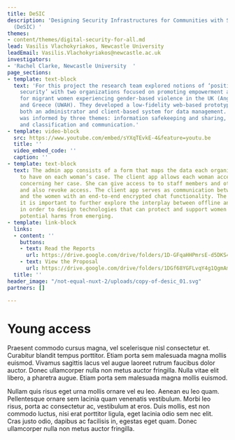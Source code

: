 ```yaml
---
title: DeSIC
description: 'Designing Security Infrastructures for Communities with Sensitive Data
  (DeSIC) '
themes:
- content/themes/digital-security-for-all.md
lead: Vasilis Vlachokyriakos, Newcastle University
leadEmail: Vasilis.Vlachokyriakos@newcastle.ac.uk
investigators:
- 'Rachel Clarke, Newcastle University  '
page_sections:
- template: text-block
  text: 'For this project the research team explored notions of ‘positive digital
    security’ with two organizations focused on promoting empowerment and active citizenship
    for migrant women experiencing gender-based violence in the UK (Angelou Centre)
    and Greece (UWAH). They developed a low-fidelity web-based prototype to include
    both an administrator and client-based system for data management. The design
    was informed by three themes: information safekeeping and sharing, access to data
    and classification and communication.'
- template: video-block
  src: https://www.youtube.com/embed/sYXqTEvkE-4&feature=youtu.be
  title: ''
  video_embed_code: ''
  caption: ''
- template: text-block
  text: The admin app consists of a form that maps the data each organization needs
    to have on each woman’s case. The client app allows each woman access to the data
    concerning her case. She can give access to to staff members and other organizations
    and also revoke access. The client app serves as communication between the organization
    and the women with an end-to-end encrypted chat functionality. The team believes
    it is important to further explore the interplay between offline and online harms
    in order to design technologies that can protect and support women to prevent
    potential harms from emerging.
- template: link-block
  links:
  - content: ''
    buttons:
    - text: Read the Reports
      url: https://drive.google.com/drive/folders/1D-GFqaHHPmrsE-d5DKS4yFinmTJwMdj_?usp=sharing
    - text: View the Proposal
      url: https://drive.google.com/drive/folders/1DGf68YGFLvqY4g1QgmAmNTV_dB4W7H27?usp=sharing
  title: ''
header_image: "/not-equal-nuxt-2/uploads/copy-of-desic_01.svg"
partners: []

---
```

# Young access

Praesent commodo cursus magna, vel scelerisque nisl consectetur et. Curabitur blandit tempus porttitor. Etiam porta sem malesuada magna mollis euismod. Vivamus sagittis lacus vel augue laoreet rutrum faucibus dolor auctor. Donec ullamcorper nulla non metus auctor fringilla. Nulla vitae elit libero, a pharetra augue. Etiam porta sem malesuada magna mollis euismod.

Nullam quis risus eget urna mollis ornare vel eu leo. Aenean eu leo quam. Pellentesque ornare sem lacinia quam venenatis vestibulum. Morbi leo risus, porta ac consectetur ac, vestibulum at eros. Duis mollis, est non commodo luctus, nisi erat porttitor ligula, eget lacinia odio sem nec elit. Cras justo odio, dapibus ac facilisis in, egestas eget quam. Donec ullamcorper nulla non metus auctor fringilla.